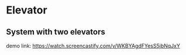 # Elevator

## System with two elevators

demo link: https://watch.screencastify.com/v/WKBYAgdFYesS5jbNqJxY
